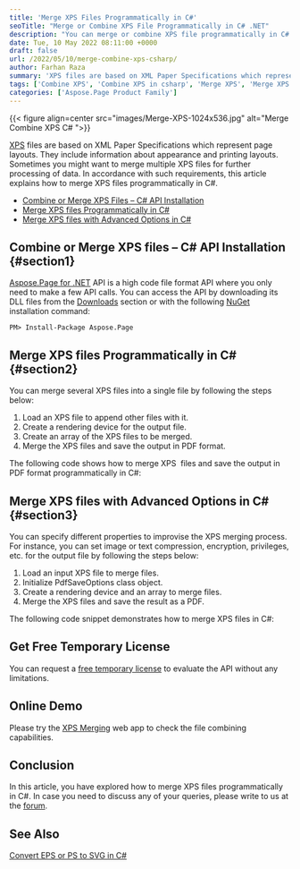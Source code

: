 ```yaml
---
title: 'Merge XPS Files Programmatically in C#'
seoTitle: "Merge or Combine XPS File Programmatically in C# .NET"
description: "You can merge or combine XPS file programmatically in C#. Merge multiple XPS file together in a PDF document in .NET applications."
date: Tue, 10 May 2022 08:11:00 +0000
draft: false
url: /2022/05/10/merge-combine-xps-csharp/
author: Farhan Raza
summary: 'XPS files are based on XML Paper Specifications which represent page layouts. They include information about appearance and printing layouts. Sometimes you might want to merge multiple XPS files for further processing of data. In accordance with such requirements, this article explains how to **merge XPS files programmatically in C#.**'
tags: ['Combine XPS', 'Combine XPS in csharp', 'Merge XPS', 'Merge XPS in csharp']
categories: ['Aspose.Page Product Family']
---
```




{{< figure align=center src="images/Merge-XPS-1024x536.jpg" alt="Merge Combine XPS C# ">}}


[XPS][1] files are based on XML Paper Specifications which represent page layouts. They include information about appearance and printing layouts. Sometimes you might want to merge multiple XPS files for further processing of data. In accordance with such requirements, this article explains how to merge XPS files programmatically in C#.

*   [Combine or Merge XPS Files – C# API Installation][2]
*   [Merge XPS files Programmatically in C#][3]
*   [Merge XPS files with Advanced Options in C#][4]

## Combine or Merge XPS files – C# API Installation {#section1}

[Aspose.Page for .NET][5] API is a high code file format API where you only need to make a few API calls. You can access the API by downloading its DLL files from the [Downloads][6] section or with the following [NuGet][7] installation command:

```
PM> Install-Package Aspose.Page
```

## Merge XPS files Programmatically in C# {#section2}

You can merge several XPS files into a single file by following the steps below:

1.  Load an XPS file to append other files with it.
2.  Create a rendering device for the output file.
3.  Create an array of the XPS files to be merged.
4.  Merge the XPS files and save the output in PDF format.

The following code shows how to merge XPS  files and save the output in PDF format programmatically in C#:



## Merge XPS files with Advanced Options in C# {#section3}

You can specify different properties to improvise the XPS merging process. For instance, you can set image or text compression, encryption, privileges, etc. for the output file by following the steps below:

1.  Load an input XPS file to merge files.
2.  Initialize PdfSaveOptions class object.
3.  Create a rendering device and an array to merge files.
4.  Merge the XPS files and save the result as a PDF.

The following code snippet demonstrates how to merge XPS files in C#:



## Get Free Temporary License

You can request a [free temporary license][8] to evaluate the API without any limitations.

## Online Demo

Please try the [XPS Merging][9] web app to check the file combining capabilities.

## Conclusion

In this article, you have explored how to merge XPS files programmatically in C#. In case you need to discuss any of your queries, please write to us at the [forum][10].

## See Also

[Convert EPS or PS to SVG in C#][11]




[1]: https://docs.fileformat.com/page-description-language/xps/
[2]: #section1
[3]: #section2
[4]: #section3
[5]: https://products.aspose.com/page/net
[6]: https://releases.aspose.com/
[7]: https://www.nuget.org/packages/Aspose.Page
[8]: https://purchase.aspose.com/temporary-license
[9]: https://products.aspose.app/page/merger/xps
[10]: https://forum.aspose.com/c/page/
[11]: https://blog.aspose.com/2022/03/08/convert-eps-ps-to-svg-csharp/





